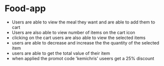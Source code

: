 # Food-app
- Users are able to view the meal they want and are able to add them to cart
- Users are also able to view number of items on the cart icon
- clicking on the cart users are also able to view the selected items
- users are able to decrease and increase the the quantity of the selected item
- users are able to get the total value of their item
- when applied the promot code 'kemichris' useers get a 25% discount
